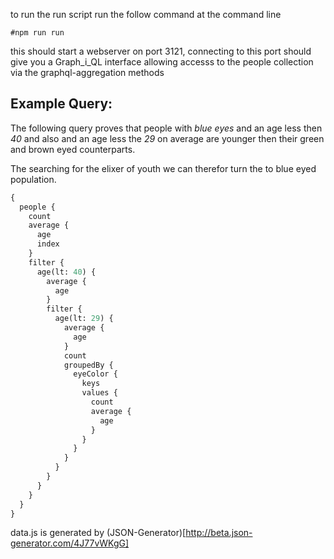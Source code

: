 
to run the run script run the follow command at the command line 

```#npm run run```

this should start a webserver on port 3121, connecting to this port should give you a Graph_i_QL interface allowing accesss to the people collection via the graphql-aggregation methods

## Example Query:

The following query proves that people with _blue eyes_ and an age less then _40_ and also and an age less the _29_ on average are younger then their green and brown eyed counterparts. 

The searching for the elixer of youth we can therefor turn the to blue eyed population.

```graphql
{
  people {
    count
    average {
      age
      index
    }
    filter {
      age(lt: 40) {
        average {
          age
        }
        filter {
          age(lt: 29) {
            average {
              age
            }
            count
            groupedBy {
              eyeColor {
                keys
                values {
                  count
                  average {
                    age
                  }
                }
              }
            }
          }
        }
      }
    }
  }
}

```
data.js is generated by (JSON-Generator)[http://beta.json-generator.com/4J77vWKgG]